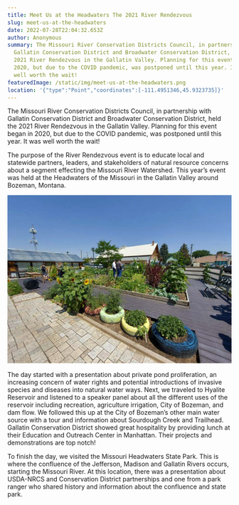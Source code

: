 ```yaml
---
title: Meet Us at the Headwaters The 2021 River Rendezvous
slug: meet-us-at-the-headwaters
date: 2022-07-28T22:04:32.653Z
author: Anonymous
summary: The Missouri River Conservation Districts Council, in partnership with
  Gallatin Conservation District and Broadwater Conservation District, held the
  2021 River Rendezvous in the Gallatin Valley. Planning for this event began in
  2020, but due to the COVID pandemic, was postponed until this year. It was
  well worth the wait!
featuredImage: /static/img/meet-us-at-the-headwaters.png
location: '{"type":"Point","coordinates":[-111.4951346,45.9323735]}'
---
```

The Missouri River Conservation Districts Council, in partnership with Gallatin Conservation District and Broadwater Conservation District, held the 2021 River Rendezvous in the Gallatin Valley. Planning for this event began in 2020, but due to the COVID pandemic, was postponed until this year. It was well worth the wait! 

The purpose of the River Rendezvous event is to educate local and statewide partners, leaders, and stakeholders of natural resource concerns about a segment effecting the Missouri River Watershed. This year’s event was held at the Headwaters of the Missouri in the Gallatin Valley around Bozeman, Montana. 

![](/static/img/gallatincd-education-and-outreach-center.png)

The day started with a presentation about private pond proliferation, an increasing concern of water rights and potential introductions of invasive species and diseases into natural water ways. Next, we traveled to Hyalite Reservoir and listened to a speaker panel about all the different uses of the reservoir including recreation, agriculture irrigation, City of Bozeman, and dam flow. We followed this up at the City of Bozeman’s other main water source with a tour and information about Sourdough Creek and Trailhead. Gallatin Conservation District showed great hospitality by providing lunch at their Education and Outreach Center in Manhattan. Their projects and demonstrations are top notch! 

To finish the day, we visited the Missouri Headwaters State Park. This is where the confluence of the Jefferson, Madison and Gallatin Rivers occurs, starting the Missouri River. At this location, there was a presentation about USDA-NRCS and Conservation District partnerships and one from a park ranger who shared history and information about the confluence and state park.